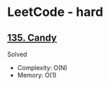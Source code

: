 # LeetCode - hard

## [135. Candy](https://leetcode.com/problems/candy/)

Solved

* Complexity: O(N)
* Memory: O(1)
